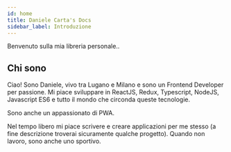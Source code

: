 ```yaml
---
id: home
title: Daniele Carta's Docs
sidebar_label: Introduzione
---
```


Benvenuto sulla mia libreria personale..

## Chi sono

Ciao! Sono Daniele, vivo tra Lugano e Milano e sono un Frontend Developer per passione. Mi piace sviluppare in ReactJS, Redux, Typescript, NodeJS, Javascript ES6 e tutto il mondo che circonda queste tecnologie.

Sono anche un appassionato di PWA.

Nel tempo libero mi piace scrivere e creare applicazioni per me stesso (a fine descrizione troverai sicuramente qualche progetto). Quando non lavoro, sono anche uno sportivo.